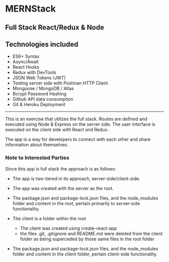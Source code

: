 # MERNStack

## Full Stack React/Redux & Node

## Technologies included

* ES6+ Syntax
* Async/Await
* React Hooks
* Redux with DevTools
* JSON Web Tokens (JWT)
* Testing server side with Postman HTTP Client
* Mongoose / MongoDB / Atlas
* Bcrypt Password Hashing
* Github API data consumption
* Git & Heroku Deployment

---
This is an exercise that utilizes the full stack. Routes are defined and executed using Node & Express on the server side. The user interface is executed on the client side with React and Redux.

The app is a way for developers to connect with each other and share information about themselves.

### Note to Interested Parties

Since this app is full stack the approach is as follows:

* The app is two-tiered in its approach, server-side/client-side.
* The app was created with the server as the root.
* The package.json and package-lock.json files, and the node_modules folder and content in the root, pertain primarily to server-side functionality.
* The client is a folder within the root
  * The client was created using create-react-app
  * the files .git, .gitignore and README.md were deleted from the client folder as being superceded by those same files in the root folder

* The package.json and package-lock.json files, and the node_modules folder and content in the client folder, pertain client-side functionality.


